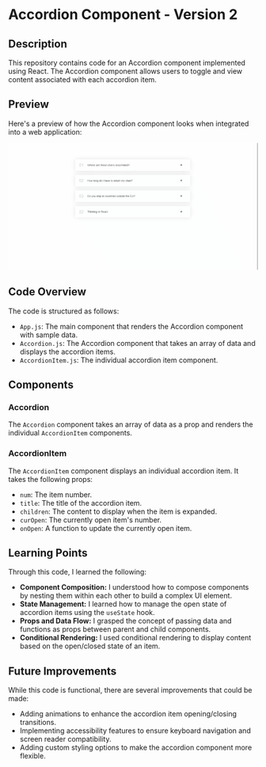 # Accordion Component - Version 2

## Description

This repository contains code for an Accordion component implemented using React. The Accordion component allows users to toggle and view content associated with each accordion item.

## Preview

Here's a preview of how the Accordion component looks when integrated into a web application:

![Accordion Component Preview](./public/screenshot/preview.gif)


## Code Overview

The code is structured as follows:

- `App.js`: The main component that renders the Accordion component with sample data.
- `Accordion.js`: The Accordion component that takes an array of data and displays the accordion items.
- `AccordionItem.js`: The individual accordion item component.

## Components

### Accordion

The `Accordion` component takes an array of data as a prop and renders the individual `AccordionItem` components.

### AccordionItem

The `AccordionItem` component displays an individual accordion item. It takes the following props:

- `num`: The item number.
- `title`: The title of the accordion item.
- `children`: The content to display when the item is expanded.
- `curOpen`: The currently open item's number.
- `onOpen`: A function to update the currently open item.

## Learning Points

Through this code, I learned the following:

- **Component Composition:** I understood how to compose components by nesting them within each other to build a complex UI element.
- **State Management:** I learned how to manage the open state of accordion items using the `useState` hook.
- **Props and Data Flow:** I grasped the concept of passing data and functions as props between parent and child components.
- **Conditional Rendering:** I used conditional rendering to display content based on the open/closed state of an item.

## Future Improvements

While this code is functional, there are several improvements that could be made:

- Adding animations to enhance the accordion item opening/closing transitions.
- Implementing accessibility features to ensure keyboard navigation and screen reader compatibility.
- Adding custom styling options to make the accordion component more flexible.

